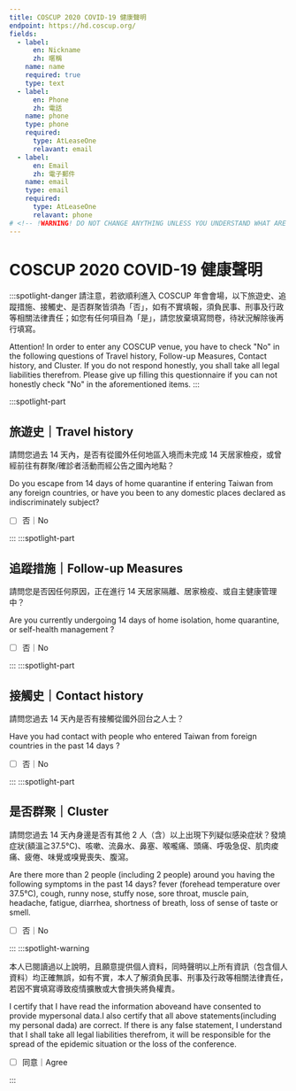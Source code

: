 ```yaml
---
title: COSCUP 2020 COVID-19 健康聲明
endpoint: https://hd.coscup.org/
fields:
  - label:
      en: Nickname
      zh: 暱稱
    name: name
    required: true
    type: text
  - label:
      en: Phone
      zh: 電話
    name: phone
    type: phone
    required:
      type: AtLeaseOne
      relavant: email
  - label:
      en: Email
      zh: 電子郵件
    name: email
    type: email
    required:
      type: AtLeaseOne
      relavant: phone
# <!-- !WARNING! DO NOT CHANGE ANYTHING UNLESS YOU UNDERSTAND WHAT ARE YOU ACTUALLY DO  -->
---
```

# COSCUP 2020 COVID-19 健康聲明

:::spotlight-danger
請注意，若欲順利進入 COSCUP 年會會場，以下旅遊史、追蹤措施、接觸史、是否群聚皆須為「否」，如有不實填報，須負民事、刑事及行政等相關法律責任；如您有任何項目為「是」，請您放棄填寫問卷，待狀況解除後再行填寫。

Attention! In order to enter any COSCUP venue, you have to check "No" in the following questions of Travel history, Follow-up Measures, Contact history, and Cluster. If you do not respond honestly, you shall take all legal liabilities therefrom. Please give up filling this questionnaire if you can not honestly check "No" in the aforementioned items.
:::

:::spotlight-part

## 旅遊史｜Travel history

請問您過去 14 天內，是否有從國外任何地區入境而未完成 14 天居家檢疫，或曾經前往有群聚/確診者活動而經公告之國內地點？

Do you escape from 14 days of home quarantine if entering Taiwan from any foreign countries, or have you been to any domestic places declared as indiscriminately subject?

- [ ] 否｜No

:::
:::spotlight-part

## 追蹤措施｜Follow-up Measures

請問您是否因任何原因，正在進行 14 天居家隔離、居家檢疫、或自主健康管理中？

Are you currently undergoing 14 days of home isolation, home quarantine, or self-health management ?

- [ ] 否｜No

:::
:::spotlight-part

## 接觸史｜Contact history

請問您過去 14 天內是否有接觸從國外回台之人士？

Have you had contact with people who entered Taiwan from foreign countries in the past 14 days ?

- [ ] 否｜No

:::
:::spotlight-part

## 是否群聚｜Cluster

請問您過去 14 天內身邊是否有其他 2 人（含）以上出現下列疑似感染症狀？發燒症狀(額溫≧37.5°C)、咳嗽、流鼻水、鼻塞、喉嚨痛、頭痛、呼吸急促、肌肉痠痛、疲倦、味覺或嗅覺喪失、腹瀉。

Are there more than 2 people (including 2 people) around you having the following symptoms in the past 14 days? fever (forehead temperature over 37.5°C), cough, runny nose, stuffy nose, sore throat, muscle pain, headache, fatigue, diarrhea, shortness of breath, loss of sense of taste or smell.

- [ ] 否｜No

:::
:::spotlight-warning

本人已閱讀過以上說明，且願意提供個人資料，同時聲明以上所有資訊（包含個人資料）均正確無誤，如有不實，本人了解須負民事、刑事及行政等相關法律責任，若因不實填寫導致疫情擴散或大會損失將負權責。

I certify that I have read the information aboveand have consented to provide mypersonal data.I also certify that all above statements(including my personal dada) are correct. If there is any false statement, I understand that I shall take all legal liabilities therefrom, it will be responsible for the spread of the epidemic situation or the loss of the conference.

- [ ] 同意｜Agree

:::

